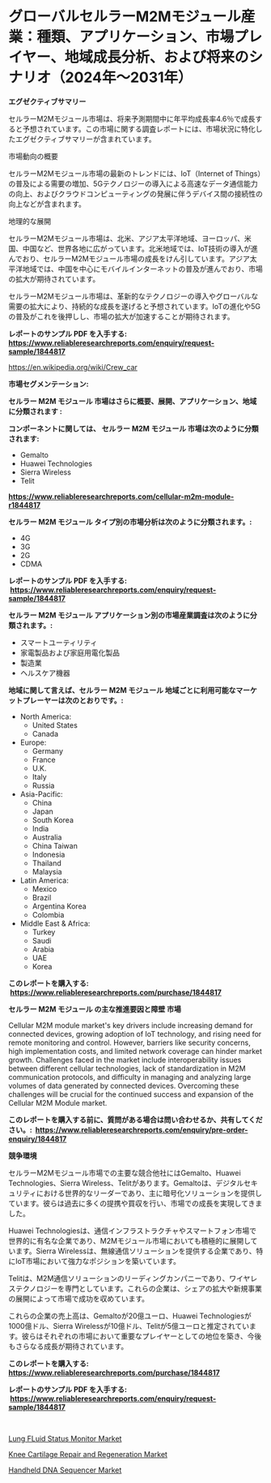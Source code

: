 <p><h1>グローバルセルラーM2Mモジュール産業：種類、アプリケーション、市場プレイヤー、地域成長分析、および将来のシナリオ（2024年〜2031年）</h1></p><p><strong>エグゼクティブサマリー</strong></p>
<p><p>セルラーM2Mモジュール市場は、将来予測期間中に年平均成長率4.6％で成長すると予想されています。この市場に関する調査レポートには、市場状況に特化したエグゼクティブサマリーが含まれています。</p><p>市場動向の概要</p><p>セルラーM2Mモジュール市場の最新のトレンドには、IoT（Internet of Things）の普及による需要の増加、5Gテクノロジーの導入による高速なデータ通信能力の向上、およびクラウドコンピューティングの発展に伴うデバイス間の接続性の向上などが含まれます。</p><p>地理的な展開</p><p>セルラーM2Mモジュール市場は、北米、アジア太平洋地域、ヨーロッパ、米国、中国など、世界各地に広がっています。北米地域では、IoT技術の導入が進んでおり、セルラーM2Mモジュール市場の成長をけん引しています。アジア太平洋地域では、中国を中心にモバイルインターネットの普及が進んでおり、市場の拡大が期待されています。</p><p>セルラーM2Mモジュール市場は、革新的なテクノロジーの導入やグローバルな需要の拡大により、持続的な成長を遂げると予想されています。IoTの進化や5Gの普及がこれを後押しし、市場の拡大が加速することが期待されます。</p></p>
<p><strong>レポートのサンプル PDF を入手する: <a href="https://www.reliableresearchreports.com/enquiry/request-sample/1844817">https://www.reliableresearchreports.com/enquiry/request-sample/1844817</a></strong></p>
<p><a href="https://en.wikipedia.org/wiki/Crew_car">https://en.wikipedia.org/wiki/Crew_car</a></p>
<p><strong>市場セグメンテーション:</strong></p>
<p><strong> セルラー M2M モジュール 市場はさらに概要、展開、アプリケーション、地域に分類されます :</strong></p>
<p><strong>コンポーネントに関しては、 セルラー M2M モジュール 市場は次のように分類されます: &nbsp;</strong></p>
<p><ul><li>Gemalto</li><li>Huawei Technologies</li><li>Sierra Wireless</li><li>Telit</li></ul></p>
<p><strong><a href="https://www.reliableresearchreports.com/cellular-m2m-module-r1844817">https://www.reliableresearchreports.com/cellular-m2m-module-r1844817</a></strong></p>
<p><strong> セルラー M2M モジュール タイプ別の市場分析は次のように分類されます。:</strong></p>
<p><ul><li>4G</li><li>3G</li><li>2G</li><li>CDMA</li></ul></p>
<p><strong>レポートのサンプル PDF を入手する: &nbsp;<a href="https://www.reliableresearchreports.com/enquiry/request-sample/1844817">https://www.reliableresearchreports.com/enquiry/request-sample/1844817</a></strong></p>
<p><strong> セルラー M2M モジュール アプリケーション別の市場産業調査は次のように分類されます。:</strong></p>
<p><ul><li>スマートユーティリティ</li><li>家電製品および家庭用電化製品</li><li>製造業</li><li>ヘルスケア機器</li></ul></p>
<p><strong>地域に関して言えば、セルラー M2M モジュール 地域ごとに利用可能なマーケットプレーヤーは次のとおりです。:</strong></p>
<p><ul>
    <li>
        North America:
        <ul>
            <li>United States</li>
            <li>Canada</li>
        </ul>
    </li>
    <li>
        Europe:
        <ul>
            <li>Germany</li>
            <li>France</li>
            <li>U.K.</li>
            <li>Italy</li>
            <li>Russia</li>
        </ul>
    </li>
    <li>
        Asia-Pacific:
        <ul>
            <li>China</li>
            <li>Japan</li>
            <li>South Korea</li>
            <li>India</li>
            <li>Australia</li>
            <li>China Taiwan</li>
            <li>Indonesia</li>
            <li>Thailand</li>
            <li>Malaysia</li>
        </ul>
    </li>
    <li>
        Latin America:
        <ul>
            <li>Mexico</li>
            <li>Brazil</li>
            <li>Argentina Korea</li>
            <li>Colombia</li>
        </ul>
    </li>
    <li>
        Middle East & Africa:
        <ul>
            <li>Turkey</li>
            <li>Saudi</li>
            <li>Arabia</li>
            <li>UAE</li>
            <li>Korea</li>
        </ul>
    </li>
    </ul></p>
<p><strong>このレポートを購入する: &nbsp;<a href="https://www.reliableresearchreports.com/purchase/1844817">https://www.reliableresearchreports.com/purchase/1844817</a></strong></p>
<p><strong>セルラー M2M モジュール の主な推進要因と障壁 市場</strong></p>
<p><p>Cellular M2M module market's key drivers include increasing demand for connected devices, growing adoption of IoT technology, and rising need for remote monitoring and control. However, barriers like security concerns, high implementation costs, and limited network coverage can hinder market growth. Challenges faced in the market include interoperability issues between different cellular technologies, lack of standardization in M2M communication protocols, and difficulty in managing and analyzing large volumes of data generated by connected devices. Overcoming these challenges will be crucial for the continued success and expansion of the Cellular M2M Module market.</p></p>
<p><strong>このレポートを購入する前に、質問がある場合は問い合わせるか、共有してください。:&nbsp; <a href="https://www.reliableresearchreports.com/enquiry/pre-order-enquiry/1844817">https://www.reliableresearchreports.com/enquiry/pre-order-enquiry/1844817</a></strong></p>
<p><strong>競争環境</strong></p>
<p><p>セルラーM2Mモジュール市場での主要な競合他社にはGemalto、Huawei Technologies、Sierra Wireless、Telitがあります。Gemaltoは、デジタルセキュリティにおける世界的なリーダーであり、主に暗号化ソリューションを提供しています。彼らは過去に多くの提携や買収を行い、市場での成長を実現してきました。 </p><p>Huawei Technologiesは、通信インフラストラクチャやスマートフォン市場で世界的に有名な企業であり、M2Mモジュール市場においても積極的に展開しています。Sierra Wirelessは、無線通信ソリューションを提供する企業であり、特にIoT市場において強力なポジションを築いています。 </p><p>Telitは、M2M通信ソリューションのリーディングカンパニーであり、ワイヤレステクノロジーを専門としています。これらの企業は、シェアの拡大や新規事業の展開によって市場で成功を収めています。 </p><p>これらの企業の売上高は、Gemaltoが20億ユーロ、Huawei Technologiesが1000億ドル、Sierra Wirelessが10億ドル、Telitが5億ユーロと推定されています。彼らはそれぞれの市場において重要なプレイヤーとしての地位を築き、今後もさらなる成長が期待されています。</p></p>
<p><strong>このレポートを購入する: &nbsp; <a href="https://www.reliableresearchreports.com/purchase/1844817">https://www.reliableresearchreports.com/purchase/1844817</a></strong></p>
<p><strong>レポートのサンプル PDF を入手する: &nbsp;<a href="https://www.reliableresearchreports.com/enquiry/request-sample/1844817">https://www.reliableresearchreports.com/enquiry/request-sample/1844817</a></strong><strong></strong></p>
<p>&nbsp;</p>
<p><p><a href="https://github.com/dianemacle6776/Market-Research-Report-List-1/blob/main/lung-fluid-status-monitor-market.md">Lung FLuid Status Monitor Market</a></p><p><a href="https://issuu.com/reportprime-2/docs/knee-cartilage-repair-and-regeneration-market-size">Knee Cartilage Repair and Regeneration Market</a></p><p><a href="https://github.com/sarabits412/Market-Research-Report-List-1/blob/main/handheld-dna-sequencer-market.md">Handheld DNA Sequencer Market</a></p></p>